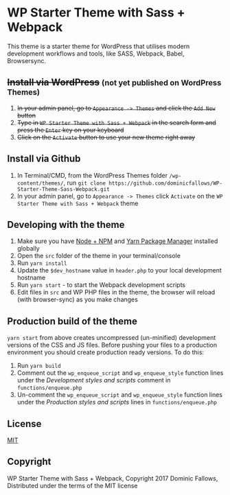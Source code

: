 # WP Starter Theme with Sass + Webpack
This theme is a starter theme for WordPress that utilises modern development workflows and tools, like SASS, Webpack, Babel, Browsersync.

## <del>Install via WordPress</del> <small>(not yet published on WordPress Themes)</small>
1. <del>In your admin panel, go to `Appearance -> Themes` and click the `Add New` button</del>
2. <del>Type in `WP Starter Theme with Sass + Webpack` in the search form and press the `Enter` key on your keyboard</del>
3. <del>Click on the `Activate` button to use your new theme right away</del>

## Install via Github
1. In Terminal/CMD, from the WordPress Themes folder `/wp-content/themes/`, run `git clone https://github.com/dominicfallows/WP-Starter-Theme-Sass-Webpack.git`
2. In your admin panel, go to `Appearance -> Themes` click `Activate` on the `WP Starter Theme with Sass + Webpack` theme

## Developing with the theme
1. Make sure you have [Node + NPM](https://nodejs.org/en/download/) and [Yarn Package Manager](https://yarnpkg.com/lang/en/docs/install/) installed globally
2. Open the `src` folder of the theme in your terminal/console
3. Run `yarn install`
4. Update the `$dev_hostname` value in `header.php` to your local development hostname
5. Run `yarn start` - to start the Webpack development scripts
6. Edit files in `src` and WP PHP files in the theme, the browser will reload (with browser-sync) as you make changes

## Production build of the theme
`yarn start` from above creates uncompressed (un-minified) development versions of the CSS and JS files. Before pushing your files to a production environment you should create production ready versions. To do this: 

1. Run `yarn build`
2. Comment out the `wp_enqueue_script` and `wp_enqueue_style` function lines under the *Development styles and scripts* comment in `functions/enqueue.php`
3. Un-comment the `wp_enqueue_script` and `wp_enqueue_style` function lines under the *Production styles and scripts* lines in `functions/enqueue.php`

## License
[MIT](https://opensource.org/licenses/MIT)

## Copyright
WP Starter Theme with Sass + Webpack, Copyright 2017 Dominic Fallows, 
Distributed under the terms of the MIT license
